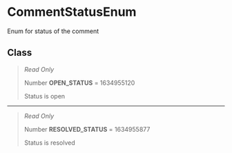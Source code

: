 # CommentStatusEnum
Enum for status of the comment

## Class
> *Read Only* 
> 
> Number **OPEN_STATUS** = 1634955120
> 
> Status is open
*** 
> *Read Only* 
> 
> Number **RESOLVED_STATUS** = 1634955877
> 
> Status is resolved

